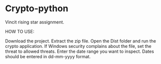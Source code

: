 # Crypto-python
Vincit rising star assignment.

HOW TO USE:

Download the project.
Extract the zip file.
Open the Dist folder and run the crypto application.
If Windows security complains about the file, set the threat to allowed threats.
Enter the date range you want to inspect.
Dates should be entered in dd-mm-yyyy format.
